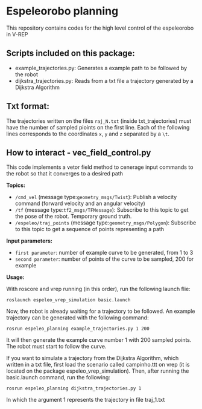 # Espeleorobo planning

This repository contains codes for the high level control of the espeleorobo in V-REP


## Scripts included on this package:
- example_trajectories.py: Generates a example path to be followed by the robot
- dijkstra_trajectories.py: Reads from a txt file a trajectory generated by a Dijkstra Algorithm

## Txt format:
The trajectories written on the files `raj_N.txt` (inside txt_trajectories) must have the number of sampled pioints on the first line. Each of the following lines corresponds to the coordinates `x`, `y` and `z` separated by a `\t`.


## How to interact - vec_field_control.py

This code implements a vetor field method to cenerage input commands to the robot so that it converges to a desired path

**Topics:**
- `/cmd_vel`  (message type:`geometry_msgs/Twist`): Publish a velocity command (forward velocity and an angular velocity)
- `/tf`  (message type:`tf2_msgs/TFMessage`): Subscribe to this topic to get the pose of the robot. Temporary ground truth.
- `/espeleo/traj_points`  (message type:`geometry_msgs/Polygon`): Subscribe to this topic to get a sequence of points representing a path

**Input parameters:**

- `first parameter`:  number of example curve to be generated, from 1 to 3
- `second parameter`:  number of points of the curve to be sampled, 200 for example


**Usage:**

With roscore and vrep running (in this order), run the following launch flie:

`roslaunch espeleo_vrep_simulation basic.launch`

Now, the robot is already waiting for a trajectory to be followed. An example trajectory can be generated with the following command:

`rosrun espeleo_planning example_trajectories.py 1 200`

It will then generate the example curve number 1 with 200 sampled points. The robot must start to follow the curve.


If you want to simulate a trajectory from the Dijkstra Algorithm, which written in a txt file, first load the scenario called campinho.ttt on vrep (it is located on the package espeleo_vrep_simulation). Then, after running the basic.launch command, run the following:

`rosrun espeleo_planning dijkstra_trajectories.py 1`

In which the argument 1 represents the trajectory in file traj_1.txt


